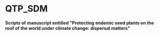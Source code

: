 # QTP_SDM
#### Scripts of manuscript entitled "Protecting endemic seed plants on the roof of the world under climate change: dispersal matters"
